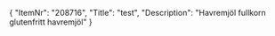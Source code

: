 {
  "ItemNr": "208716",
  "Title": "test",
  "Description": "Havremjöl fullkorn glutenfritt havremjöl"
}